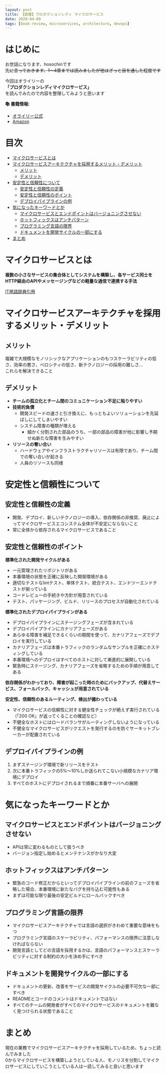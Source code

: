 ```yaml
---
layout: post
title: 【読書】プロダクションレディ マイクロサービス
date: 2020-04-09
tags: [book-review, microservices, architecture, devops]
---
```


# はじめに

お世話になります、hosochinです  
~~先に言っておきます、1～4章までは読みましたが他はざっと目を通した程度です~~  

今回はオライリーの  
**「プロダクションレディマイクロサービス」**  
を読んでみたので内容を整理してみようと思います

**📚 書籍情報:**
- [オライリー公式](https://www.oreilly.co.jp/books/9784873118154/)
- [Amazon](https://www.amazon.co.jp/dp/4873118158/)

# 目次

- [マイクロサービスとは](#マイクロサービスとは)
- [マイクロサービスアーキテクチャを採用するメリット・デメリット](#マイクロサービスアーキテクチャを採用するメリットデメリット)
  - [メリット](#メリット)
  - [デメリット](#デメリット)
- [安定性と信頼性について](#安定性と信頼性について)
  - [安定性と信頼性の定義](#安定性と信頼性の定義)
  - [安定性と信頼性のポイント](#安定性と信頼性のポイント)
  - [デプロイパイプラインの例](#デプロイパイプラインの例)
- [気になったキーワードとか](#気になったキーワードとか)
  - [マイクロサービスとエンドポイントはバージョニングさせない](#マイクロサービスとエンドポイントはバージョニングさせない)
  - [ホットフィックスはアンチパターン](#ホットフィックスはアンチパターン)
  - [プログラミング言語の限界](#プログラミング言語の限界)
  - [ドキュメントを開発サイクルの一部にする](#ドキュメントを開発サイクルの一部にする)
- [まとめ](#まとめ)

# マイクロサービスとは

**複数の小さなサービスの集合体としてシステムを構築し、各サービス同士をHTTP経由のAPIやメッセージングなどの軽量な通信で連携する手法**

[IT用語辞典引用](https://news.mynavi.jp/itsearch/encyc/microservices)

# マイクロサービスアーキテクチャを採用するメリット・デメリット

## メリット

複雑で大規模なモノリシックなアプリケーションのもつスケーラビリティの低さ、効率の悪さ、ベロシティの低さ、新テクノロジーの採用の難しさ…  
これらを解決できること

## デメリット

- **チームの孤立化とチーム間のコミュニケーション不足に陥りやすい**
- **技術的負債**
  - 開発スピードの速さと引き換えに、もっともよいソリューションを先延ばしにしてしまいやすい
  - システム障害の種類が増える
    - 細かく分割された部品のうち、一部の部品の障害が他に影響し予期せぬ新たな障害を生みやすい
- **リソースの奪い合い**
  - ハードウェアやインフラストラクチャリソースは有限であり、チーム間での奪い合いが起きる
  - 人員のリソースも同様

# 安定性と信頼性について

## 安定性と信頼性の定義

- 開発、デプロイ、新しいテクノロジーの導入、依存関係の非推奨、廃止によってマイクロサービスエコシステム全体が不安定にならないこと
- 常に全体から依存されるマイクロサービスであること

## 安定性と信頼性のポイント

**標準化された開発サイクルがある**
- 一元管理されたリポジトリがある
- 本番環境の状態を正確に反映した開発環境がある
- 適切なテストなlintテスト、単体テスト、統合テスト、エンドツーエンドテストが揃っている
- コードレビューの手続きや方針が用意されている
- テスト、パッケージング、ビルド、リリースのプロセスが自動化されている

**標準化されたデプロイパイプラインがある**
- デプロイパイプラインにステージングフェーズが含まれている
- デプロイパイプラインにカナリアフェーズがある
- あらゆる障害を補足できるくらいの期間を使って、カナリアフェーズでデプロイを実行している
- カナリアフェーズは本番トラフィックのランダムなサンプルを正確にホスティングしている
- 本番環境へのデプロイはすべてのホストに対して漸進的に展開している
- 緊急時にステージング、カナリアフェーズを省略するための手順が用意してある

**依存関係がわかっており、障害が起こった時のためにバックアップ、代替えサービス、フォールバック、キャッシュが用意されている**

**安定性、信頼性のあるルーティング、検出が備わっている**
- マイクロサービスの信頼性に対する健全性チェックが絶えず実行されている（「200 OK」が返ってくることの確認など）
- 不健全なホストにはロードバランサがルーティングしないようになっている
- 不健全なマイクロサービスがリクエストを発行するのを防ぐサーキットブレーカーが配置されている

## デプロイパイプラインの例

1. まずステージング環境で新リリースをテスト
2. 次に本番トラフィックの5%～10%しか送られてこない小規模なカナリア環境にデプロイ
3. すべてのホストにデプロイされるまで順番に本番サーバへの展開

# 気になったキーワードとか

## マイクロサービスとエンドポイントはバージョニングさせない

- APIは常に変わるものとして扱うべき
- バージョン指定し始めるとメンテナンスがかなり大変

## ホットフィックスはアンチパターン

- 緊急のコード修正だからといってデプロイパイプラインの前のフェーズを省略した場合、本番環境に新たなバグを持ち込む可能性もある
- まずは可能な限り最後の安定ビルドにロールバックすべき

## プログラミング言語の限界

- マイクロサービスアーキテクチャでは言語の選択がきわめて重要な意味をもつ
- プログラミング言語のスケーラビリティ、パフォーマンスの限界に注意しなければならない
- 開発言語としてどの言語を採用するかは、言語のパフォーマンスとスケーラビリティに対する制約の大小を決め手にすべき

## ドキュメントを開発サイクルの一部にする

- ドキュメントの更新、改善をサービスの開発サイクルの必要不可欠な一部にすべき
- READMEとコードのコメントはドキュメントではない
- すべてのチームの開発者がすべてのマイクロサービスのドキュメントを難なく見つけられる状態であること

# まとめ

現在の業務でマイクロサービスアーキテクチャを採用しているため、ちょっと読んでみました  
0からマイクロサービスを構築しようとしている人、モノリスを分割してマイクロサービスにしていこうとしている人は一読してみると良いと思います
